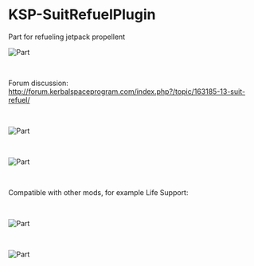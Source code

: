 # KSP-SuitRefuelPlugin
Part for refueling jetpack propellent 

![Part](https://pp.userapi.com/c637420/v637420940/644dd/2j50pXH_CE0.jpg)

<br />


Forum discussion: http://forum.kerbalspaceprogram.com/index.php?/topic/163185-13-suit-refuel/


<br />


![Part](https://i.yapx.ru/M37Y.gif) 


<br />



![Part](https://i.yapx.ru/M4H9.gif)


<br />


Compatible with other mods, for example Life Support:


<br />



![Part](https://i.yapx.ru/M4Sa.gif) 



<br />


![Part](https://i.yapx.ru/M4S4.gif)


<br />
